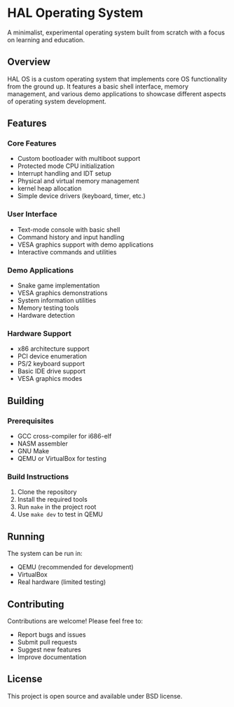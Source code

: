 # HAL Operating System

A minimalist, experimental operating system built from scratch with a focus on learning and education.

## Overview

HAL OS is a custom operating system that implements core OS functionality from the ground up. It features a basic shell interface, memory management, and various demo applications to showcase different aspects of operating system development.

## Features

### Core Features

- Custom bootloader with multiboot support
- Protected mode CPU initialization
- Interrupt handling and IDT setup
- Physical and virtual memory management
- kernel heap allocation
- Simple device drivers (keyboard, timer, etc.)

### User Interface

- Text-mode console with basic shell
- Command history and input handling
- VESA graphics support with demo applications
- Interactive commands and utilities

### Demo Applications

- Snake game implementation
- VESA graphics demonstrations
- System information utilities
- Memory testing tools
- Hardware detection

### Hardware Support

- x86 architecture support
- PCI device enumeration
- PS/2 keyboard support
- Basic IDE drive support
- VESA graphics modes

## Building

### Prerequisites

- GCC cross-compiler for i686-elf
- NASM assembler
- GNU Make
- QEMU or VirtualBox for testing

### Build Instructions

1. Clone the repository
2. Install the required tools
3. Run `make` in the project root
4. Use `make dev` to test in QEMU

## Running

The system can be run in:

- QEMU (recommended for development)
- VirtualBox
- Real hardware (limited testing)

## Contributing

Contributions are welcome! Please feel free to:

- Report bugs and issues
- Submit pull requests
- Suggest new features
- Improve documentation

## License

This project is open source and available under BSD license.
